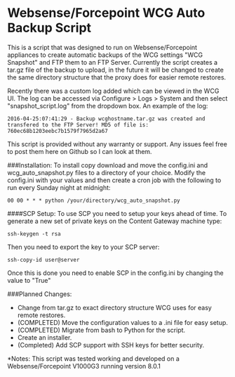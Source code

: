 # Websense/Forcepoint WCG Auto Backup Script
This is a script that was designed to run on Websense/Forcepoint appliances to create automatic backups of the WCG settings "WCG Snapshot" and FTP them to an FTP Server. Currently the script creates a tar.gz file of the backup to upload, in the future it will be changed to create the same directory structure that the proxy does for easier remote restores.

Recently there was a custom log added which can be viewed in the WCG UI. The log can be accessed via Configure > Logs > System and then select "snapshot_script.log" from the dropdown box. An example of the log:

``` 2016-04-25:07:41:29 - Backup wcghostname.tar.gz was created and transfered to the FTP Server! MD5 of file is: 760ec68b1203eebc7b1579f7965d2a67 ```

This script is provided without any warranty or support. Any issues feel free to post them here on Github so I can look at them.


###Installation:
To install copy download and move the config.ini and wcg_auto_snapshot.py files to a directory of your choice. Modify the config.ini with your values and then create a cron job with the following to run every Sunday night at midnight:

```00 00 * * * python /your/directory/wcg_auto_snapshot.py```

####SCP Setup:
To use SCP you need to setup your keys ahead of time. To generate a new set of private keys on the Content Gateway machine type:

```ssh-keygen -t rsa```

Then you need to export the key to your SCP server:

```ssh-copy-id user@server```

Once this is done you need to enable SCP in the config.ini by changing the value to "True"


###Planned Changes:
- Change from tar.gz to exact directory structure WCG uses for easy remote restores.
- (COMPLETED) Move the configuration values to a .ini file for easy setup.
- (COMPLETED) Migrate from bash to Python for the script.
- Create an installer.
- (Completed) Add SCP support with SSH keys for better security.


*Notes: This script was tested working and developed on a Websense/Forcepoint V1000G3 running version 8.0.1
